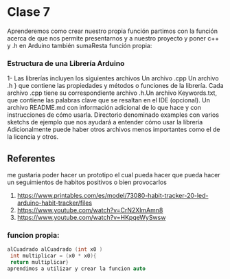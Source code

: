 # Clase 7
Aprenderemos como crear nuestro propia función partimos con la función acerca de que nos permite presentarnos y a nuestro proyecto y poner c++ y .h en Arduino también sumaResta
función propia: 



### Estructura de una Librería Arduino
1- Las librerías incluyen los siguientes archivos Un archivo .cpp 
Un archivo .h } que contiene las propiedades y métodos o funciones de la librería. Cada archivo .cpp tiene su correspondiente archivo .h.Un archivo Keywords.txt, que contiene las palabras clave que se resaltan en el IDE (opcional).
Un archivo README.md con información adicional de lo que hace y con instrucciones de cómo usarla. 
Directorio denominado examples con varios sketchs de ejemplo que nos ayudará a entender cómo usar la librería 
Adicionalmente puede haber otros archivos menos importantes como el de la licencia y otros.




## Referentes

me gustaria poder hacer un prototipo el cual pueda hacer que pueda hacer un seguimientos de habitos positivos o bien provocarlos 
1. https://www.printables.com/es/model/73080-habit-tracker-20-led-arduino-habit-tracker/files
1. https://www.youtube.com/watch?v=CrN2XlmAmn8
1. https://www.youtube.com/watch?v=HKpqeWySwsw

### funcion propia: 
```cpp
alCuadrado alCuadrado (int x0 )
 int multiplicar = (x0 * x0){
 return multiplicar}
aprendimos a utilizar y crear la funcion auto
